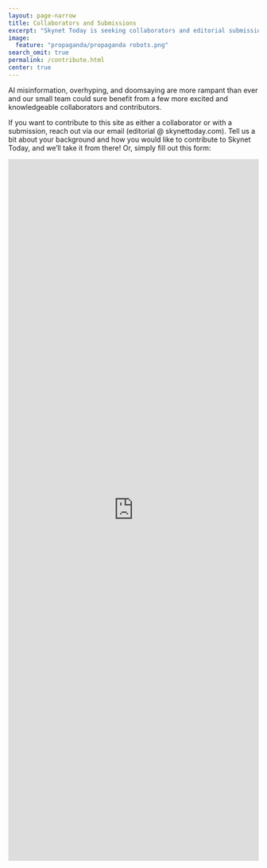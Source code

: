 ```yaml
---
layout: page-narrow
title: Collaborators and Submissions
excerpt: "Skynet Today is seeking collaborators and editorial submissions!"
image:
  feature: "propaganda/propaganda robots.png"
search_omit: true
permalink: /contribute.html
center: true
---
```


AI misinformation, overhyping, and doomsaying are more rampant than ever and our small team could sure benefit from a few more excited and knowledgeable collaborators and contributors. 

If you want to contribute to this site as either a collaborator or with a submission, reach out via our email (editorial @ skynettoday.com). Tell us a bit about your background and how you would like to contribute to Skynet Today, and we’ll take it from there! Or, simply fill out this form:

<iframe class="mx-auto text-center" src="https://docs.google.com/forms/d/e/1FAIpQLScDRqeP_jaI10g-AMy_CvqVhjgyi0xF783QKT0O10f3R-sw_g/viewform?embedded=true" width="100%" height="1410" frameborder="0" marginheight="0" marginwidth="0">Loading...</iframe>

